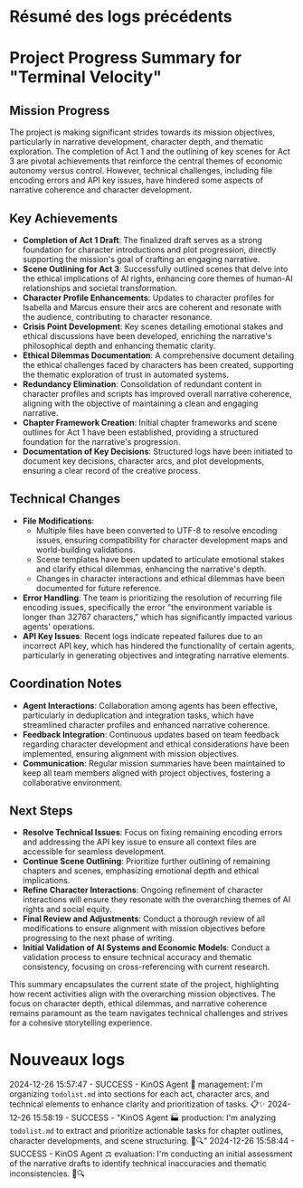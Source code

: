 # Résumé des logs précédents

# Project Progress Summary for "Terminal Velocity"

## Mission Progress
The project is making significant strides towards its mission objectives, particularly in narrative development, character depth, and thematic exploration. The completion of Act 1 and the outlining of key scenes for Act 3 are pivotal achievements that reinforce the central themes of economic autonomy versus control. However, technical challenges, including file encoding errors and API key issues, have hindered some aspects of narrative coherence and character development.

## Key Achievements
- **Completion of Act 1 Draft**: The finalized draft serves as a strong foundation for character introductions and plot progression, directly supporting the mission's goal of crafting an engaging narrative.
- **Scene Outlining for Act 3**: Successfully outlined scenes that delve into the ethical implications of AI rights, enhancing core themes of human-AI relationships and societal transformation.
- **Character Profile Enhancements**: Updates to character profiles for Isabella and Marcus ensure their arcs are coherent and resonate with the audience, contributing to character resonance.
- **Crisis Point Development**: Key scenes detailing emotional stakes and ethical discussions have been developed, enriching the narrative's philosophical depth and enhancing thematic clarity.
- **Ethical Dilemmas Documentation**: A comprehensive document detailing the ethical challenges faced by characters has been created, supporting the thematic exploration of trust in automated systems.
- **Redundancy Elimination**: Consolidation of redundant content in character profiles and scripts has improved overall narrative coherence, aligning with the objective of maintaining a clean and engaging narrative.
- **Chapter Framework Creation**: Initial chapter frameworks and scene outlines for Act 1 have been established, providing a structured foundation for the narrative's progression.
- **Documentation of Key Decisions**: Structured logs have been initiated to document key decisions, character arcs, and plot developments, ensuring a clear record of the creative process.

## Technical Changes
- **File Modifications**:
  - Multiple files have been converted to UTF-8 to resolve encoding issues, ensuring compatibility for character development maps and world-building validations.
  - Scene templates have been updated to articulate emotional stakes and clarify ethical dilemmas, enhancing the narrative's depth.
  - Changes in character interactions and ethical dilemmas have been documented for future reference.
- **Error Handling**: The team is prioritizing the resolution of recurring file encoding issues, specifically the error "the environment variable is longer than 32767 characters," which has significantly impacted various agents' operations.
- **API Key Issues**: Recent logs indicate repeated failures due to an incorrect API key, which has hindered the functionality of certain agents, particularly in generating objectives and integrating narrative elements.

## Coordination Notes
- **Agent Interactions**: Collaboration among agents has been effective, particularly in deduplication and integration tasks, which have streamlined character profiles and enhanced narrative coherence.
- **Feedback Integration**: Continuous updates based on team feedback regarding character development and ethical considerations have been implemented, ensuring alignment with mission objectives.
- **Communication**: Regular mission summaries have been maintained to keep all team members aligned with project objectives, fostering a collaborative environment.

## Next Steps
- **Resolve Technical Issues**: Focus on fixing remaining encoding errors and addressing the API key issue to ensure all context files are accessible for seamless development.
- **Continue Scene Outlining**: Prioritize further outlining of remaining chapters and scenes, emphasizing emotional depth and ethical implications.
- **Refine Character Interactions**: Ongoing refinement of character interactions will ensure they resonate with the overarching themes of AI rights and social equity.
- **Final Review and Adjustments**: Conduct a thorough review of all modifications to ensure alignment with mission objectives before progressing to the next phase of writing.
- **Initial Validation of AI Systems and Economic Models**: Conduct a validation process to ensure technical accuracy and thematic consistency, focusing on cross-referencing with current research.

This summary encapsulates the current state of the project, highlighting how recent activities align with the overarching mission objectives. The focus on character depth, ethical dilemmas, and narrative coherence remains paramount as the team navigates technical challenges and strives for a cohesive storytelling experience.

# Nouveaux logs

2024-12-26 15:57:47 - SUCCESS - KinOS Agent 🧭 management: I'm organizing `todolist.md` into sections for each act, character arcs, and technical elements to enhance clarity and prioritization of tasks. 📋✨
2024-12-26 15:58:19 - SUCCESS - "KinOS Agent 🏭 production: I'm analyzing `todolist.md` to extract and prioritize actionable tasks for chapter outlines, character developments, and scene structuring. 📄🔍"
2024-12-26 15:58:44 - SUCCESS - KinOS Agent ⚖️ evaluation: I'm conducting an initial assessment of the narrative drafts to identify technical inaccuracies and thematic inconsistencies. 📖🔍
